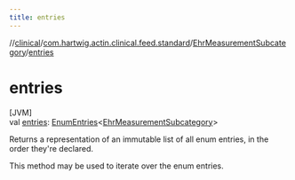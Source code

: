 ```yaml
---
title: entries
---
```

//[clinical](../../../index.html)/[com.hartwig.actin.clinical.feed.standard](../index.html)/[EhrMeasurementSubcategory](index.html)/[entries](entries.html)



# entries



[JVM]\
val [entries](entries.html): [EnumEntries](https://kotlinlang.org/api/latest/jvm/stdlib/kotlin.enums/-enum-entries/index.html)&lt;[EhrMeasurementSubcategory](index.html)&gt;



Returns a representation of an immutable list of all enum entries, in the order they're declared.



This method may be used to iterate over the enum entries.




